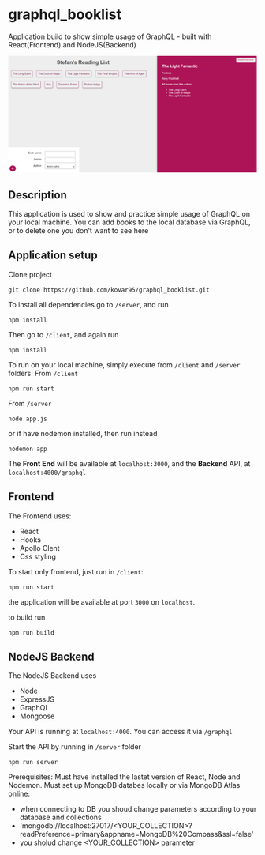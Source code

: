 # graphql_booklist

Application build to show simple usage of GraphQL - built with React(Frontend) and NodeJS(Backend)

![screenshot](./client/public/book_list.png)

## Description

This application is used to show and practice simple usage of GraphQL on your local machine. You can add books to the local database via GraphQL, or to delete one you don't want to see here

## Application setup

Clone project

```
git clone https://github.com/kovar95/graphql_booklist.git
```

To install all dependencies go to `/server`, and  run

```
npm install
```

Then go to `/client`, and again run

```
npm install
```

To run on your local machine,  simply execute from `/client` and `/server` folders:
From `/client`

```
npm run start
```

From `/server`

```
node app.js
```
or if have nodemon installed, then run instead

```
nodemon app
```


The **Front End** will be available at `localhost:3000`, and the **Backend** API, at `localhost:4000/graphql`

## Frontend

The Frontend uses:

- React
- Hooks
- Apollo Clent
- Css styling

To start only frontend, just run in `/client`:

```
npm run start
```

the application will be available at port `3000` on `localhost`.

to build run 
```
npm run build
```

## NodeJS Backend

The NodeJS Backend uses

- Node
- ExpressJS
- GraphQL
- Mongoose

Your API is running at `localhost:4000`. You can access it via `/graphql` 


Start the API by running in `/server` folder

```
npm run server
```
Prerequisites:
Must have installed the lastet version of React, Node and Nodemon.
Must set up MongoDB databes locally or via MongoDB Atlas online:
  - when connecting to DB you shoud change parameters according to your database and collections
  - 'mongodb://localhost:27017/<YOUR_COLLECTION>?readPreference=primary&appname=MongoDB%20Compass&ssl=false'
  - you sholud change <YOUR_COLLECTION> parameter



